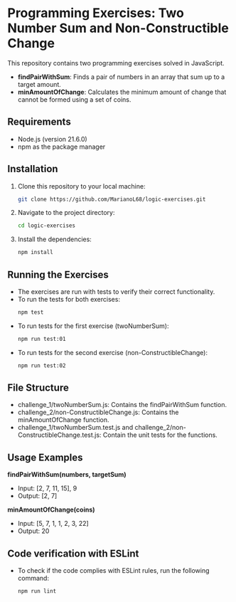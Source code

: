 # Programming Exercises: Two Number Sum and Non-Constructible Change

This repository contains two programming exercises solved in JavaScript.

- **findPairWithSum**: Finds a pair of numbers in an array that sum up to a target amount.
- **minAmountOfChange**: Calculates the minimum amount of change that cannot be formed using a set of coins.

## Requirements

- Node.js (version 21.6.0)
- npm as the package manager

## Installation

1. Clone this repository to your local machine:
   ```bash
   git clone https://github.com/MarianoL68/logic-exercises.git

2. Navigate to the project directory:
   ```bash
   cd logic-exercises

3. Install the dependencies:
    ```bash
    npm install

## Running the Exercises

- The exercises are run with tests to verify their correct functionality.
- To run the tests for both exercises:
  ```bash
  npm test

- To run tests for the first exercise (twoNumberSum):
  ```bash
  npm run test:01

- To run tests for the second exercise (non-ConstructibleChange):
  ```bash
  npm run test:02

## File Structure

- challenge_1/twoNumberSum.js: Contains the findPairWithSum function.
- challenge_2/non-ConstructibleChange.js: Contains the minAmountOfChange function.
- challenge_1/twoNumberSum.test.js and challenge_2/non-ConstructibleChange.test.js: Contain the unit tests for the
  functions.


## Usage Examples

**findPairWithSum(numbers, targetSum)**
- Input: [2, 7, 11, 15], 9
- Output: [2, 7]

**minAmountOfChange(coins)**
- Input: [5, 7, 1, 1, 2, 3, 22]
- Output: 20

## Code verification with ESLint

- To check if the code complies with ESLint rules, run the following command:

  ```bash
  npm run lint
